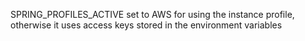 SPRING_PROFILES_ACTIVE set to AWS for using the instance profile, otherwise it uses access keys stored in the environment variables